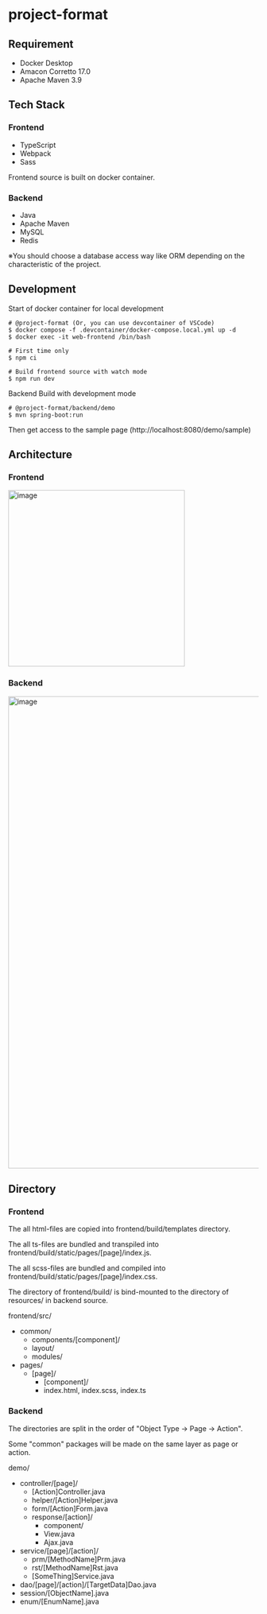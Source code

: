 # project-format

## Requirement
- Docker Desktop
- Amacon Corretto 17.0
- Apache Maven 3.9

## Tech Stack
### Frontend
- TypeScript
- Webpack
- Sass

Frontend source is built on docker container.

### Backend
- Java
- Apache Maven
- MySQL
- Redis

※You should choose a database access way like ORM depending on the characteristic of the project.

## Development

Start of docker container for local development
```
# @project-format (Or, you can use devcontainer of VSCode)
$ docker compose -f .devcontainer/docker-compose.local.yml up -d
$ docker exec -it web-frontend /bin/bash

# First time only
$ npm ci

# Build frontend source with watch mode
$ npm run dev
```

Backend Build with development mode
```
# @project-format/backend/demo
$ mvn spring-boot:run
```

Then get access to the sample page (http://localhost:8080/demo/sample)

## Architecture

### Frontend

<img width="355" alt="image" src="https://github.com/takahiroaoki/project-format/assets/69064981/b588f240-0a39-4208-8c11-e124a3504cac">


### Backend

<img width="950" alt="image" src="https://github.com/takahiroaoki/project-format/assets/69064981/39507e86-41fd-4095-9439-f5b5e3402af8">


## Directory
### Frontend

The all html-files are copied into frontend/build/templates directory.

The all ts-files are bundled and transpiled into frontend/build/static/pages/[page]/index.js.

The all scss-files are bundled and compiled into frontend/build/static/pages/[page]/index.css.

The directory of frontend/build/ is bind-mounted to the directory of resources/ in backend source.

frontend/src/
- common/
  - components/[component]/
  - layout/
  - modules/
- pages/
  - [page]/
    - [component]/
    - index.html, index.scss, index.ts

### Backend

The directories are split in the order of "Object Type -> Page -> Action".

Some "common" packages will be made on the same layer as page or action.

demo/
- controller/[page]/
  - [Action]Controller.java
  - helper/[Action]Helper.java
  - form/[Action]Form.java
  - response/[action]/
    - component/
    - View.java
    - Ajax.java
- service/[page]/[action]/
  - prm/[MethodName]Prm.java
  - rst/[MethodName]Rst.java
  - [SomeThing]Service.java
- dao/[page]/[action]/[TargetData]Dao.java
- session/[ObjectName].java
- enum/[EnumName].java
